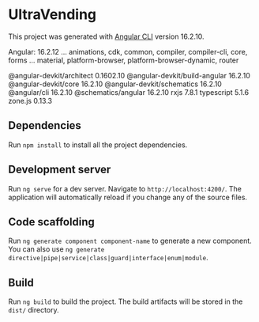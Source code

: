 # UltraVending

This project was generated with [Angular CLI](https://github.com/angular/angular-cli) version 16.2.10.

Angular: 16.2.12
... animations, cdk, common, compiler, compiler-cli, core, forms
... material, platform-browser, platform-browser-dynamic, router

@angular-devkit/architect 0.1602.10
@angular-devkit/build-angular 16.2.10
@angular-devkit/core 16.2.10
@angular-devkit/schematics 16.2.10
@angular/cli 16.2.10
@schematics/angular 16.2.10
rxjs 7.8.1
typescript 5.1.6
zone.js 0.13.3

## Dependencies

Run `npm install` to install all the project dependencies.

## Development server

Run `ng serve` for a dev server. Navigate to `http://localhost:4200/`. The application will automatically reload if you change any of the source files.

## Code scaffolding

Run `ng generate component component-name` to generate a new component. You can also use `ng generate directive|pipe|service|class|guard|interface|enum|module`.

## Build

Run `ng build` to build the project. The build artifacts will be stored in the `dist/` directory.
